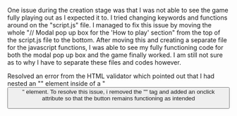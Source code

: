 One issue during the creation stage was that I was not able to see the game fully playing out as I expected it to. I tried changing keywords and functions around on the "script.js" file.
I managed to fix this issue by moving the whole "// Modal pop up box for the 'How to play' section" from the top of the script.js file to the bottom. After moving this and creating a separate file for the javascript functions, I was able to see my fully functioning code for both the modal pop up box and the game finally worked.
I am still not sure as to why I have to separate these files and codes however.

Resolved an error from the HTML validator which pointed out that I had nested an "<a>" element inside of a "<button>" element. 
To resolve this issue, i removed the "<a>" tag and added an onclick attribute so that the button remains functioning as intended
        